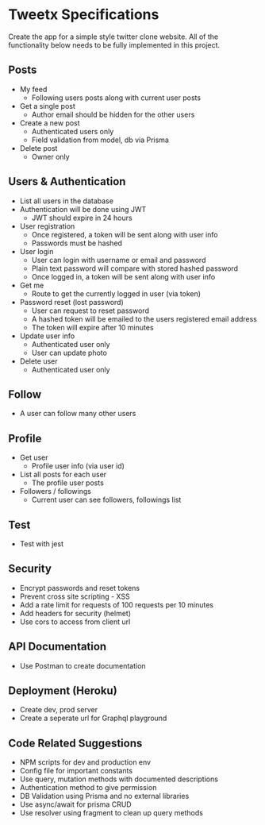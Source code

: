 # Tweetx Specifications

Create the app for a simple style twitter clone website. All of the functionality below needs to be fully implemented in this project.

## Posts

- My feed
  - Following users posts along with current user posts
- Get a single post
  - Author email should be hidden for the other users
- Create a new post
  - Authenticated users only
  - Field validation from model, db via Prisma
- Delete post
  - Owner only

## Users & Authentication

- List all users in the database
- Authentication will be done using JWT
  - JWT should expire in 24 hours
- User registration
  - Once registered, a token will be sent along with user info
  - Passwords must be hashed
- User login
  - User can login with username or email and password
  - Plain text password will compare with stored hashed password
  - Once logged in, a token will be sent along with user info
- Get me
  - Route to get the currently logged in user (via token)
- Password reset (lost password)
  - User can request to reset password
  - A hashed token will be emailed to the users registered email address
  - The token will expire after 10 minutes
- Update user info
  - Authenticated user only
  - User can update photo
- Delete user
  - Authenticated user only

## Follow

- A user can follow many other users

## Profile

- Get user
  - Profile user info (via user id)
- List all posts for each user
  - The profile user posts
- Followers / followings
  - Current user can see followers, followings list

## Test

- Test with jest

## Security

- Encrypt passwords and reset tokens
- Prevent cross site scripting - XSS
- Add a rate limit for requests of 100 requests per 10 minutes
- Add headers for security (helmet)
- Use cors to access from client url

## API Documentation

- Use Postman to create documentation

## Deployment (Heroku)

- Create dev, prod server
- Create a seperate url for Graphql playground

## Code Related Suggestions

- NPM scripts for dev and production env
- Config file for important constants
- Use query, mutation methods with documented descriptions
- Authentication method to give permission
- DB Validation using Prisma and no external libraries
- Use async/await for prisma CRUD
- Use resolver using fragment to clean up query methods
